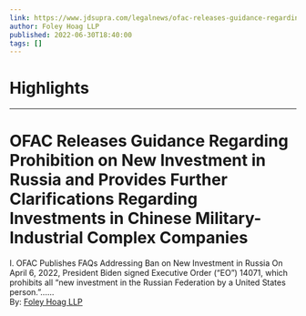 ```yaml
---
link: https://www.jdsupra.com/legalnews/ofac-releases-guidance-regarding-4272434/
author: Foley Hoag LLP
published: 2022-06-30T18:40:00
tags: []
---
```

# Highlights


---
# OFAC Releases Guidance Regarding Prohibition on New Investment in Russia and Provides Further Clarifications Regarding Investments in Chinese Military-Industrial Complex Companies
I. OFAC Publishes FAQs Addressing Ban on New Investment in Russia On April 6, 2022, President Biden signed Executive Order (“EO”) 14071, which prohibits all “new investment in the Russian Federation by a United States person.”......  
By: [Foley Hoag LLP](https://www.jdsupra.com/profile/foleyhoag/)